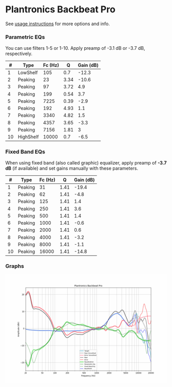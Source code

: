 # Plantronics Backbeat Pro
See [usage instructions](https://github.com/jaakkopasanen/AutoEq#usage) for more options and info.

### Parametric EQs
You can use filters 1-5 or 1-10. Apply preamp of -3.1 dB or -3.7 dB, respectively.

|   # | Type      |   Fc (Hz) |    Q |   Gain (dB) |
|-----|-----------|-----------|------|-------------|
|   1 | LowShelf  |       105 | 0.7  |       -12.3 |
|   2 | Peaking   |        23 | 3.34 |       -10.6 |
|   3 | Peaking   |        97 | 3.72 |         4.9 |
|   4 | Peaking   |       199 | 0.54 |         3.7 |
|   5 | Peaking   |      7225 | 0.39 |        -2.9 |
|   6 | Peaking   |       192 | 4.93 |         1.1 |
|   7 | Peaking   |      3340 | 4.82 |         1.5 |
|   8 | Peaking   |      4357 | 3.65 |        -3.3 |
|   9 | Peaking   |      7156 | 1.81 |         3   |
|  10 | HighShelf |     10000 | 0.7  |        -6.5 |

### Fixed Band EQs
When using fixed band (also called graphic) equalizer, apply preamp of **-3.7 dB** (if available) and set gains manually with these parameters.

|   # | Type    |   Fc (Hz) |    Q |   Gain (dB) |
|-----|---------|-----------|------|-------------|
|   1 | Peaking |        31 | 1.41 |       -19.4 |
|   2 | Peaking |        62 | 1.41 |        -4.8 |
|   3 | Peaking |       125 | 1.41 |         1.4 |
|   4 | Peaking |       250 | 1.41 |         3.6 |
|   5 | Peaking |       500 | 1.41 |         1.4 |
|   6 | Peaking |      1000 | 1.41 |        -0.6 |
|   7 | Peaking |      2000 | 1.41 |         0.6 |
|   8 | Peaking |      4000 | 1.41 |        -3.2 |
|   9 | Peaking |      8000 | 1.41 |        -1.1 |
|  10 | Peaking |     16000 | 1.41 |       -14.8 |

### Graphs
![](./Plantronics%20Backbeat%20Pro.png)
